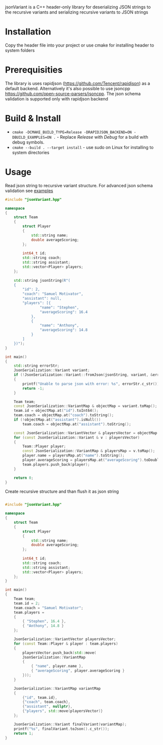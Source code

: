 jsonVariant is a C++ header-only library for deserializing JSON strings to the recursive variants and serializing recursive variants to JSON strings

# Installation

Copy the header file into your project or use cmake for installing header to system folders

# Prerequisities

The library is uses rapidjson (https://github.com/Tencent/rapidjson) as a default backend. Alternatively it's also possible to use jsoncpp https://github.com/open-source-parsers/jsoncpp.
The json schema validation is supported only with rapidjson backend

# Build & Install

* `cmake -DCMAKE_BUILD_TYPE=Release -DRAPIDJSON_BACKEND=ON -DBUILD_EXAMPLES=ON .` - Replace _Release_ with _Debug_ for a build with debug symbols.
* `cmake --build . --target install` - use sudo on Linux for installing to system directories

# Usage

Read json string to recursive variant structure. For advanced json schema validation see [examples](https://github.com/martinmozi/jsonVariant/tree/master/examples/deserialization.cpp)

```c++
#include "jsonVariant.hpp"

namespace
{
	struct Team
	{
		struct Player
		{
			std::string name;
			double averageScoring;
		};
   
		int64_t id;
		std::string coach;
		std::string assistant;
		std::vector<Player> players;
	};
  
	std::string jsonString(R"(
	{
		"id": 2,
		"coach": "Samuel Motivator",
		"assistant": null,
		"players": [{
				"name": "Stephen",
				"averageScoring": 16.4
			},
			{
				"name": "Anthony",
				"averageScoring": 14.8
			}
		]
	})");
}

int main()
{
	std::string errorStr;
	JsonSerialization::Variant variant;
	if (!JsonSerialization::Variant::fromJson(jsonString, variant, &errorStr))
	{
		printf("Unable to parse json with error: %s", errorStr.c_str());
		return -1;
	}

	Team team;
	const JsonSerialization::VariantMap & objectMap = variant.toMap();
	team.id = objectMap.at("id").toInt64();
	team.coach = objectMap.at("coach").toString();
	if (!objectMap.at("assistant").isNull())
		team.coach = objectMap.at("assistant").toString();

	const JsonSerialization::VariantVector & playersVector = objectMap.at("players").toVector();
	for (const JsonSerialization::Variant & v : playersVector)
	{
		Team::Player player;
		const JsonSerialization::VariantMap & playersMap = v.toMap();
		player.name = playersMap.at("name").toString();
		player.averageScoring = playersMap.at("averageScoring").toDouble();
		team.players.push_back(player);
	}

	return 0;
}
```

Create recursive structure and than flush it as json string

```c++

#include "jsonVariant.hpp"

namespace
{
	struct Team
	{
		struct Player
		{
			std::string name;
			double averageScoring;
		};
   
		int64_t id;
		std::string coach;
		std::string assistant;
		std::vector<Player> players;
	};
}

int main()
{
	Team team;
	team.id = 2;
	team.coach = "Samuel Motivator";
	team.players = 
	{
		{ "Stephen", 16.4 },
		{ "Anthony", 14.8 }
	};

	JsonSerialization::VariantVector playersVector;
	for (const Team::Player & player : team.players)
	{
		playersVector.push_back(std::move(
		JsonSerialization::VariantMap
		{
			{ "name", player.name },
			{ "averageScoring", player.averageScoring }
		}));
	}

	JsonSerialization::VariantMap variantMap
	{
		{"id", team.id},
		{"coach", team.coach},
		{"assistant", nullptr},
		{"players", std::move(playersVector)}
	};

	JsonSerialization::Variant finalVariant(variantMap);
	printf("%s", finalVariant.toJson().c_str());
	return 1;
}

```
